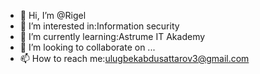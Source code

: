 - 👋 Hi, I’m @Rigel
- 👀 I’m interested in:Information security
- 🌱 I’m currently learning:Astrume IT Akademy
- 💞️ I’m looking to collaborate on ...
- 📫 How to reach me:ulugbekabdusattarov3@gmail.com

<!---
Pornomen/Pornomen is a ✨ special ✨ repository because its `README.md` (this file) appears on your GitHub profile.
You can click the Preview link to take a look at your changes.
--->
